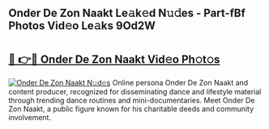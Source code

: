 ## Onder De Zon Naakt Le𝚊k𝚎d N𝚞𝚍es - Part-fBf Photos Vid𝚎o Le𝚊ks 9Od2W

# <h2><a href="http://fb3lqp6.evod.top/?m=Onder+De+Zon+Naakt">🔗 👉🔴 Onder De Zon Naakt Vid𝚎o Ph𝚘t𝚘s</a></h2>

[![Onder De Zon Naakt N𝚞d𝚎s](https://i.imgur.com/8V9OHl7.gif)](http://fb3lqp6.evod.top/?m=Onder+De+Zon+Naakt)
Online persona Onder De Zon Naakt and content producer, recognized for disseminating dance and lifestyle material through trending dance routines and mini-documentaries. Meet Onder De Zon Naakt, a public figure known for his charitable deeds and community involvement. 
